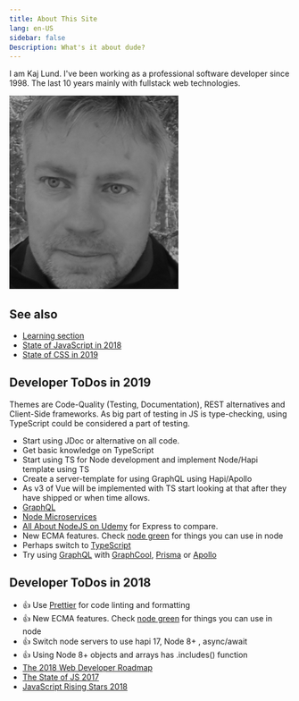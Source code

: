 ```yaml
---
title: About This Site
lang: en-US
sidebar: false
Description: What's it about dude?
---
```


I am Kaj Lund. I've been working as a professional software developer since 1998. The last 10 years mainly with fullstack web technologies.

![LuKa](./luka.png)


## See also

* [Learning section](./learn.md)
* [State of JavaScript in 2018](https://stateofjs.com/)
* [State of CSS in 2019](https://2019.stateofcss.com/)

## Developer ToDos in 2019

Themes are Code-Quality (Testing, Documentation), REST alternatives and Client-Side frameworks. As big part of testing in JS is type-checking, using TypeScript could be considered a part of testing.

* Start using JDoc or alternative on all code.
* Get basic knowledge on TypeScript
* Start using TS for Node development and implement Node/Hapi template using TS
* Create a server-template for using GraphQL using Hapi/Apollo
* As v3 of Vue will be implemented with TS start looking at that after they have shipped or when time allows.
* [GraphQL](./misc/graphql.md)
* [Node Microservices](./misc/microservices.md)
* [All About NodeJS on Udemy](https://www.udemy.com/all-about-nodejs/) for Express to compare.
* New ECMA features. Check [node green](https://node.green/) for things you can use in node
* Perhaps switch to [TypeScript](https://www.typescriptlang.org/)
* Try using [GraphQL](https://graphql.org/) with [GraphCool](https://www.graph.cool/), [Prisma](https://www.prisma.io/) or [Apollo](https://www.apollographql.com/)

## Developer ToDos in 2018

* :+1: Use [Prettier](https://github.com/prettier/prettier) for code linting and formatting
* :+1: New ECMA features. Check [node green](https://node.green/) for things you can use in node
* :+1: Switch node servers to use hapi 17, Node 8+ , async/await
* :+1: Using Node 8+ objects and arrays has .includes() function
* [The 2018 Web Developer Roadmap](https://codeburst.io/the-2018-web-developer-roadmap-826b1b806e8d)
* [The State of JS 2017](https://2017.stateofjs.com/2017/front-end/results/)
* [JavaScript Rising Stars 2018](https://risingstars.js.org/2018/en/)

